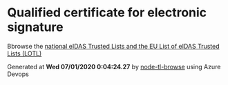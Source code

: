 # Qualified certificate for electronic signature 
 Bbrowse the [national eIDAS Trusted Lists and the EU List of eIDAS Trusted Lists (LOTL)](https://webgate.ec.europa.eu/tl-browser/#/) 
 
 
Generated at **Wed 07/01/2020  0:04:24.27** by [node-tl-browse](https://github.com/ymedlop/node-tl-browser) using Azure Devops 
